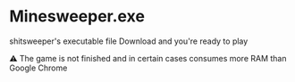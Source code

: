 # Minesweeper.exe
shitsweeper's executable file
Download and you're ready to play 

⚠ The game is not finished and in certain cases consumes more RAM than Google Chrome 

